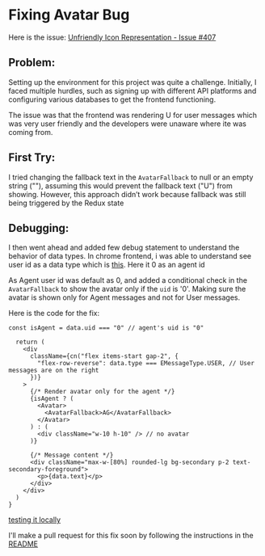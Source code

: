 # Fixing Avatar Bug

Here is the issue: [Unfriendly Icon Representation - Issue #407](https://github.com/TEN-framework/TEN-Agent/issues/407)
## Problem:

Setting up the environment for this project was quite a challenge. Initially, I faced multiple hurdles, such as signing up with different API platforms and configuring various databases to get the frontend functioning. 


The issue was that the frontend was rendering U for user messages  which was very user friendly and the developers were unaware where ite was coming from.

## First Try:
I tried changing the fallback text in the `AvatarFallback` to null or an empty string (""), assuming this would prevent the fallback text ("U") from showing. However, this approach didn’t work because fallback was still being triggered by the Redux state

## Debugging:

I then went ahead and added few debug statement to understand the behavior of data types. In chrome frontend, i was able to understand see user id as a data type which is [this]([https://ibb.co/9YV64qL](https://ibb.co/nLMqjqf)). Here it 0 as an agent id

As Agent  user id was default as 0, and added a conditional check in the `AvatarFallback` to show the avatar only if the `uid` is '0'. Making sure the avatar is shown only for Agent messages and not for User messages.

Here is the code for the fix:

```
const isAgent = data.uid === "0" // agent's uid is "0"

  return (
    <div
      className={cn("flex items-start gap-2", {
        "flex-row-reverse": data.type === EMessageType.USER, // User messages are on the right
      })}
    >
      {/* Render avatar only for the agent */}
      {isAgent ? (
        <Avatar>
          <AvatarFallback>AG</AvatarFallback>
        </Avatar>
      ) : (
        <div className="w-10 h-10" /> // no avatar
      )}

      {/* Message content */}
      <div className="max-w-[80%] rounded-lg bg-secondary p-2 text-secondary-foreground">
        <p>{data.text}</p>
      </div>
    </div>
  )
}
```

[testing it locally](https://ibb.co/bNjZCdJ)

I'll make a pull request for this fix soon by following the instructions in the [README](https://github.com/TEN-framework/TEN-Agent/blob/main/docs/code-of-conduct/contributing.md)
